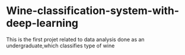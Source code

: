 # Wine-classification-system-with-deep-learning

This is the first projet related to data analysis done as an undergraduate,which classifies type of wine
